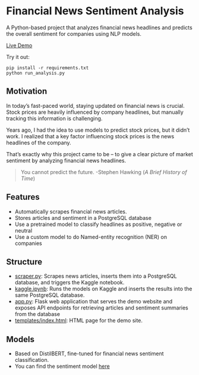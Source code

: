 # Financial News Sentiment Analysis
A Python-based project that analyzes financial news headlines and predicts the overall sentiment for companies using NLP models.

[Live Demo](https://sentiment-analysis-jzlt.onrender.com/)

Try it out:
```
pip install -r requirements.txt
python run_analysis.py
```

## Motivation
In today’s fast-paced world, staying updated on financial news is crucial. Stock prices are heavily influenced by company headlines, but manually tracking this information is challenging.

Years ago, I had the idea to use models to predict stock prices, but it didn’t work. I realized that a key factor influencing stock prices is the news headlines of the company.

That’s exactly why this project came to be – to give a clear picture of market sentiment by analyzing financial news headlines.

> You cannot predict the future.  -Stephen Hawking (*A Brief History of Time*)

## Features
- Automatically scrapes financial news articles.
- Stores articles and sentiment in a PostgreSQL database
- Use a pretrained model to classify headlines as positive, negative or neutral
- Use a custom model to do Named-entity recognition (NER) on companies

## Structure
- [scraper.py](https://github.com/KOlCIqwq/Sentiment-Analysis/blob/master/scraper.py): Scrapes news articles, inserts them into a PostgreSQL database, and triggers the Kaggle notebook.
- [kaggle.ipynb](https://github.com/KOlCIqwq/Sentiment-Analysis/blob/master/kaggle.ipynb): Runs the models on Kaggle and inserts the results into the same PostgreSQL database.
- [app.py](https://github.com/KOlCIqwq/Sentiment-Analysis/blob/master/app.py): Flask web application that serves the demo website and exposes API endpoints for retrieving articles and sentiment summaries from the database
- [templates/index.html](https://github.com/KOlCIqwq/Sentiment-Analysis/blob/master/templates/index.html): HTML page for the demo site.

## Models
- Based on DistilBERT, fine-tuned for financial news sentiment classification.
- You can find the sentiment model [here](https://huggingface.co/KOlCi/distilbert-financial-sentiment)

